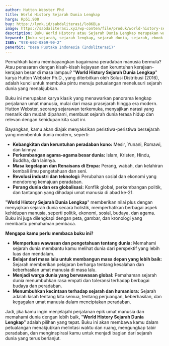 ```yaml
---
author: Hutton Webster Phd
title: World History Sejarah Dunia Lengkap
harga: Rp51.900
buy: https://lynk.id/sabdaliterasi/lo86BLa
image: https://sabdaliterasi.xyz/wp-conten/file/produk/world-history-sejarah-dunia-lengkap.jpg
description: Buku World History atau Sejarah Dunia Lengkap merupakan warisan klasik yang lengkap. Buku ini memberikan gambaran yang begitu jelas tentang sejarah dunia.
keyword: [buku sejarah, sejarah lengkap, sejarah dunia, sejarah, ebook sejarah, sejarah dunia, dunia masa lampau]
ISBN: "978-602-0869-90-2"
penerbit: "Desa Pustaka Indonesia (Indoliterasi)"
---
```

<p>Pernahkah kamu membayangkan bagaimana peradaban manusia bermula? Atau penasaran dengan kisah-kisah kejayaan dan keruntuhan kerajaan-kerajaan besar di masa lampau? "<strong>World History Sejarah Dunia Lengkap</strong>" karya Hutton Webster Ph.D., yang diterbitkan oleh Solusi Distribusi (2016), adalah kunci untuk membuka pintu menuju petualangan menelusuri sejarah dunia yang menakjubkan.</p><p>Buku ini merupakan karya klasik yang menawarkan panorama lengkap perjalanan umat manusia, mulai dari masa prasejarah hingga era modern. Hutton Webster, seorang sejarawan terkemuka, menyajikan narasi yang menarik dan mudah dipahami, membuat sejarah dunia terasa hidup dan relevan dengan kehidupan kita saat ini.</p><p>Bayangkan, kamu akan diajak menyaksikan peristiwa-peristiwa bersejarah yang membentuk dunia modern, seperti:</p><ul><li><strong>Kebangkitan dan keruntuhan peradaban kuno:</strong> Mesir, Yunani, Romawi, dan lainnya.</li><li><strong>Perkembangan agama-agama besar dunia:</strong> Islam, Kristen, Hindu, Buddha, dan lainnya.</li><li><strong>Masa kegelapan dan Renaisans di Eropa:</strong> Perang, wabah, dan kelahiran kembali ilmu pengetahuan dan seni.</li><li><strong>Revolusi industri dan teknologi:</strong> Perubahan sosial dan ekonomi yang mendorong kemajuan peradaban.</li><li><strong>Perang dunia dan era globalisasi:</strong> Konflik global, perkembangan politik, dan tantangan yang dihadapi umat manusia di abad ke-21.</li></ul><p>"<strong>World History Sejarah Dunia Lengkap</strong>" memberikan nilai plus dengan menyajikan sejarah dunia secara holistik, memperhatikan berbagai aspek kehidupan manusia, seperti politik, ekonomi, sosial, budaya, dan agama. Buku ini juga dilengkapi dengan peta, gambar, dan kronologi yang membantu pemahaman pembaca.</p><p><strong>Mengapa kamu perlu membaca buku ini?</strong></p><ul><li><strong>Memperluas wawasan dan pengetahuan tentang dunia:</strong> Memahami sejarah dunia membantu kamu melihat dunia dari perspektif yang lebih luas dan mendalam.</li><li><strong>Belajar dari masa lalu untuk membangun masa depan yang lebih baik:</strong> Sejarah memberikan pelajaran berharga tentang kesalahan dan keberhasilan umat manusia di masa lalu.</li><li><strong>Menjadi warga dunia yang berwawasan global:</strong> Pemahaman sejarah dunia menumbuhkan rasa empati dan toleransi terhadap berbagai budaya dan peradaban.</li><li><strong>Menumbuhkan kecintaan terhadap sejarah dan humaniora:</strong> Sejarah adalah kisah tentang kita semua, tentang perjuangan, keberhasilan, dan kegagalan umat manusia dalam menciptakan peradaban.</li></ul><p>Jadi, jika kamu ingin menjelajahi perjalanan epik umat manusia dan memahami dunia dengan lebih baik, "<strong>World History Sejarah Dunia Lengkap</strong>" adalah pilihan yang tepat. Buku ini akan membawa kamu dalam petualangan menakjubkan melintasi waktu dan ruang, mengungkap tabir peradaban, dan menginspirasi kamu untuk menjadi bagian dari sejarah dunia yang terus berlanjut.</p>


